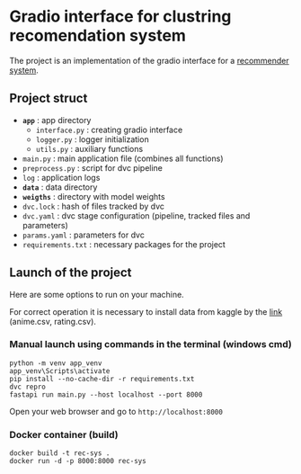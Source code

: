 # Gradio interface for clustring recomendation system
The project is an implementation of the gradio interface for a [recommender system](https://github.com/michael-bmstu/clustering_recomend_system).

## Project struct
* **`app`** : app directory
    * `interface.py` : creating gradio interface
    * `logger.py` : logger initialization
    * `utils.py` : auxiliary functions
* `main.py` : main application file (combines all functions)
* `preprocess.py` : script for dvc pipeline
* `log` : application logs
* **`data`** : data directory
* **`weigths`** : directory with model weights
* `dvc.lock` : hash of files tracked by dvc
* `dvc.yaml` : dvc stage configuration (pipeline, tracked files and parameters)
* `params.yaml` : parameters for dvc
* `requirements.txt` : necessary packages for the project

## Launch of the project
Here are some options to run on your machine. 

For correct operation it is necessary to install data from kaggle by the [link](https://www.kaggle.com/datasets/CooperUnion/anime-recommendations-database)
(anime.csv, rating.csv).

### Manual launch using commands in the terminal (windows cmd)
```
python -m venv app_venv
app_venv\Scripts\activate
pip install --no-cache-dir -r requirements.txt
dvc repro
fastapi run main.py --host localhost --port 8000
```
Open your web browser and go to `http://localhost:8000`

### Docker container (build)
```
docker build -t rec-sys .
docker run -d -p 8000:8000 rec-sys
```